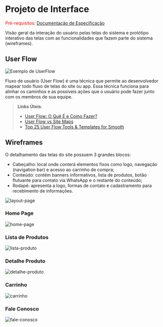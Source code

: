 
# Projeto de Interface

<span style="color:red">Pré-requisitos: <a href="2-Especificação do Projeto.md"> Documentação de Especificação</a></span>

Visão geral da interação do usuário pelas telas do sistema e protótipo interativo das telas com as funcionalidades que fazem parte do sistema (wireframes).


## User Flow

![Exemplo de UserFlow](img/userflow.jpg)

Fluxo de usuário (User Flow) é uma técnica que permite ao desenvolvedor mapear todo fluxo de telas do site ou app. Essa técnica funciona para alinhar os caminhos e as possíveis ações que o usuário pode fazer junto com os membros de sua equipe.

> **Links Úteis**:
> - [User Flow: O Quê É e Como Fazer?](https://medium.com/7bits/fluxo-de-usu%C3%A1rio-user-flow-o-que-%C3%A9-como-fazer-79d965872534)
> - [User Flow vs Site Maps](http://designr.com.br/sitemap-e-user-flow-quais-as-diferencas-e-quando-usar-cada-um/)
> - [Top 25 User Flow Tools & Templates for Smooth](https://www.mockplus.com/blog/post/user-flow-tools)


## Wireframes

O detalhamento das telas do site possuem 3 grandes blocos:
- Cabeçalho: local onde conterá elementos fixos como logo, navegação (navigation bar) e acesso ao carrinho de compra;
- Conteúdo: contém banners informativos, lista de produtos, botão flutuante para contato via WhatsApp e o restante do conteúdo;
- Rodapé: apresenta a logo, formas de contato e cadastramento para recebimento de informações.

![layout-page](./img/layout-page.png)

### Home Page

![home-page](./img/wireframe-1-home-page.png)

### Lista de Produtos

![lista-produto](./img/wireframe-2-lista-produtos.png)

### Detalhe Produto

![detalhe-produto](./img/wireframe-3-detalhe-produto.png)

### Carrinho

![carrinho](./img/wireframe-4-carrinho.png)

### Fale Conosco

![fale-conosco](./img/wireframe-5-fale-conosco.png)

